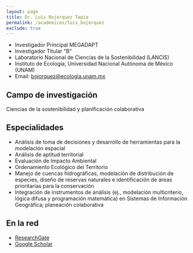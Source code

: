 ```yaml
---
layout: page
title: Dr. Luis Bojorquez Tapia
permalink: /academicos/luis_bojorquez
exclude: true
---
```


- Investigador Principal MEGADAPT
- Investigador Titular "B"
- Laboratorio Nacional de Ciencias de la Sostenibilidad (LANCIS)
- Instituto de Ecología, Universidad Nacional Autónoma de México (UNAM)
- Email: bojorquez@ecologia.unam.mx


## Campo de investigación

Ciencias de la sostenibilidad y planificación colaborativa

## Especialidades

- Análisis de toma de decisiones y desarrollo de herramientas para la modelación espacial
- Análisis de aptitud territorial
- Evaluación de Impacto Ambiental
- Ordenamiento Ecológico del Territorio
- Manejo de cuencas hidrográficas, modelación de distribución de especies, diseño de reservas naturales e identificación de áreas prioritarias para la conservación
- Integración de instrumentos de análisis (ej., modelación multicriterio, lógica difusa y programación matemática) en Sistemas de Información Geográfica; planeación colaborativa


## En la red

- [ResearchGate](https://www.researchgate.net/profile/Luis_Bojorquez-Tapia)
- [Google Scholar](https://scholar.google.com/citations?user=vhyzPNkAAAAJ&hl=es)
